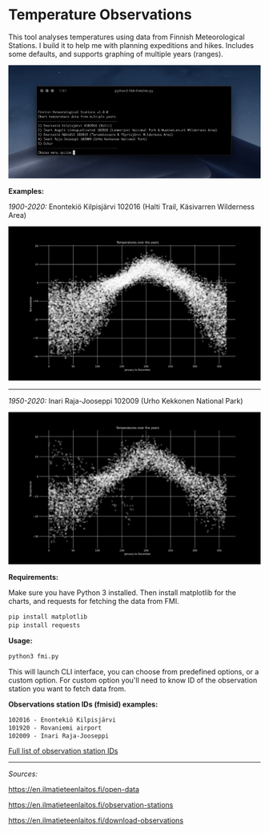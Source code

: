 # Temperature Observations
This tool analyses temperatures using data from Finnish Meteorological Stations. I build it to help me with planning expeditions and hikes. Includes some defaults, and supports graphing of multiple years (ranges).


![cli interface](examples/cli.gif)

**Examples:**

*1900-2020:* Enontekiö Kilpisjärvi 102016 (Halti Trail, Käsivarren Wilderness Area)

![1900-2020 Enontekiö Kilpisjärvi 102016](examples/1900-2020-102016.png)

---

*1950-2020:* Inari Raja-Jooseppi 102009 (Urho Kekkonen National Park)

![1950-2020 Inari Raja-Jooseppi 102009](examples/1950-2020-102009.png)

**Requirements:**

Make sure you have Python 3 installed. Then install matplotlib for the charts, and requests for fetching the data from FMI.

```bash
pip install matplotlib
pip install requests
```

**Usage:**
```python
python3 fmi.py
```
This will launch CLI interface, you can choose from predefined options, or a custom option. For custom option you'll need to know ID of the observation station you want to fetch data from.



**Observations station IDs (fmisid) examples:**
```
102016 - Enontekiö Kilpisjärvi
101920 - Rovaniemi airport 	
102009 - Inari Raja-Jooseppi
```



[Full list of observation station IDs](https://en.ilmatieteenlaitos.fi/observation-stations)

---
*Sources:*

https://en.ilmatieteenlaitos.fi/open-data

https://en.ilmatieteenlaitos.fi/observation-stations

https://en.ilmatieteenlaitos.fi/download-observations
